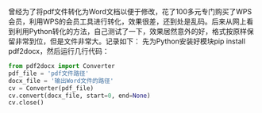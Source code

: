 曾经为了将pdf文件转化为Word文档以便于修改，花了100多元专门购买了WPS会员，利用WPS的会员工具进行转化，效果很差，还到处是乱码。后来从网上看到利用Python转化的方法，自己测试了一下，效果居然意外的好，格式按原样保留非常到位，但是文件非常大。记录如下：
先为Python安装好模块pip install pdf2docx，然后运行几行代码：

```python
from pdf2docx import Converter
pdf_file = 'pdf文件路径'
docx_file = '输出Word文件的路径'
cv = Converter(pdf_file)
cv.convert(docx_file, start=0, end=None)
cv.close()